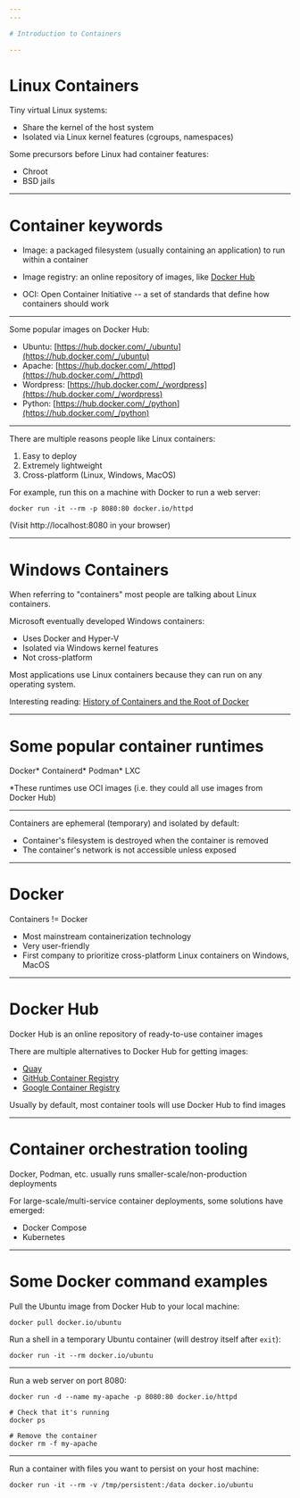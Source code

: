 ```yaml
---
---

# Introduction to Containers

---
```


# Linux Containers

Tiny virtual Linux systems:
- Share the kernel of the host system
- Isolated via Linux kernel features (cgroups, namespaces)

Some precursors before Linux had container features:
- Chroot
- BSD jails

---

# Container keywords

- Image: a packaged filesystem (usually containing an application) to run within a container

- Image registry: an online repository of images, like [Docker Hub](https://hub.docker.com/)

- OCI: Open Container Initiative -- a set of standards that define how containers should work

---

Some popular images on Docker Hub:
- Ubuntu: [https://hub.docker.com/_/ubuntu](https://hub.docker.com/_/ubuntu)
- Apache: [https://hub.docker.com/_/httpd](https://hub.docker.com/_/httpd)
- Wordpress: [https://hub.docker.com/_/wordpress](https://hub.docker.com/_/wordpress)
- Python: [https://hub.docker.com/_/python](https://hub.docker.com/_/python)

---

There are multiple reasons people like Linux containers:
1. Easy to deploy
2. Extremely lightweight
3. Cross-platform (Linux, Windows, MacOS)

For example, run this on a machine with Docker to run a web server:

```
docker run -it --rm -p 8080:80 docker.io/httpd
```

(Visit http://localhost:8080 in your browser)

---

# Windows Containers

When referring to "containers" most people are talking about Linux containers.

Microsoft eventually developed Windows containers:
- Uses Docker and Hyper-V
- Isolated via Windows kernel features
- Not cross-platform

Most applications use Linux containers because they can run on any operating system.

Interesting reading: [History of Containers and the Root of Docker](https://learn.microsoft.com/en-us/archive/msdn-magazine/2017/april/containers-bringing-docker-to-windows-developers-with-windows-server-containers#history-of-containers-and-the-root-of-docker)

---

# Some popular container runtimes

Docker*
Containerd*
Podman*
LXC

*These runtimes use OCI images (i.e. they could all use images from Docker Hub)

---

Containers are ephemeral (temporary) and isolated by default:
- Container's filesystem is destroyed when the container is removed
- The container's network is not accessible unless exposed

---

# Docker

Containers != Docker

- Most mainstream containerization technology
- Very user-friendly
- First company to prioritize cross-platform Linux containers on Windows, MacOS

---

# Docker Hub

Docker Hub is an online repository of ready-to-use container images

There are multiple alternatives to Docker Hub for getting images:
- [Quay](https://quay.io/)
- [GitHub Container Registry](https://ghcr.io)
- [Google Container Registry](https://cloud.google.com/container-registry)

Usually by default, most container tools will use Docker Hub to find images

---

# Container orchestration tooling

Docker, Podman, etc. usually runs smaller-scale/non-production deployments

For large-scale/multi-service container deployments, some solutions have emerged:
- Docker Compose
- Kubernetes

---

# Some Docker command examples

Pull the Ubuntu image from Docker Hub to your local machine:

```
docker pull docker.io/ubuntu
```

Run a shell in a temporary Ubuntu container (will destroy itself after `exit`):

```
docker run -it --rm docker.io/ubuntu
```

---

Run a web server on port 8080:

```
docker run -d --name my-apache -p 8080:80 docker.io/httpd

# Check that it's running
docker ps

# Remove the container
docker rm -f my-apache
```

---

Run a container with files you want to persist on your host machine:

```
docker run -it --rm -v /tmp/persistent:/data docker.io/ubuntu
```
